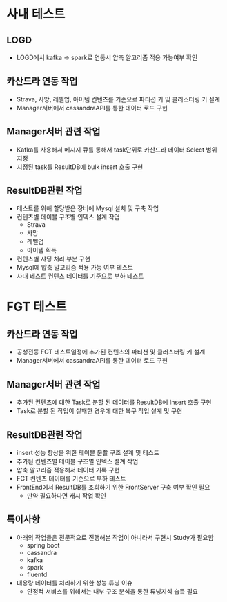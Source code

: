 # 사내 테스트
## LOGD 
*  LOGD에서 kafka -> spark로 연동시 압축 알고리즘 적용 가능여부 확인
## 카산드라 연동 작업 
* Strava, 사망, 레벨업, 아이템  컨텐츠를 기준으로 파티션 키 및 클러스터링 키 설계 
* Manager서버에서 cassandraAPI를 통한 데이터 로드 구현  
## Manager서버 관련 작업  
* Kafka를 사용해서 메시지 큐를 통해서 task단위로 카산드라 데이터 Select 범위 지정 
* 지정된 task를 ResultDB에 bulk insert 호출 구현 
## ResultDB관련 작업 
* 테스트를 위해 할당받은 장비에 Mysql 설치 및 구축 작업  
* 컨텐츠별 테이블 구조별 인덱스 설계 작업  
   * Strava 
   * 사망 
   * 레벨업 
   * 아이템 획득 
* 컨텐츠별 샤딩 처리 부분 구현 
* Mysql에 압축 알고리즘 적용 가능 여부 테스트   
* 사내 테스트 컨텐츠 데이터를 기준으로 부하 테스트  
 
# FGT 테스트 
## 카산드라 연동 작업 
* 공성전등 FGT 테스트일정에 추가된 컨텐츠의 파티션 및 클러스터링 키 설계 
* Manager서버에서 cassandraAPI를 통한 데이터 로드 구현  
 
## Manager서버 관련 작업  
* 추가된 컨텐츠에 대한 Task로 분할 된 데이터를 ResultDB에 Insert 호출 구현
* Task로 분할 된 작업이 실패한 경우에 대한 복구 작업 설계 및 구현
## ResultDB관련 작업 
* insert 성능 향상을 위한 테이블 분할 구조 설계 및 테스트  
* 추가된 컨텐츠별 테이블 구조별 인덱스 설계 작업 
* 압축 알고리즘 적용해서 데이터 기록 구현  
* FGT 컨텐츠 데이터를 기준으로 부하 테스트
* FrontEnd에서 ResultDB를 조회하기 위한 FrontServer 구축 여부 확인 필요
  * 만약 필요하다면 캐시 작업 확인 

## 특이사항
* 아래의 작업들은 전문적으로 진행해본 작업이 아니라서 구현시 Study가 필요함
  * spring boot
  * cassandra
  * kafka
  * spark
  * fluentd
* 대용량 데이터를 처리하기 위한 성능 튜닝 이슈
  * 안정적 서비스를 위해서는 내부 구조 분석을 통한 튜닝지식 습득 필요